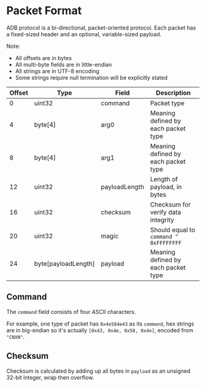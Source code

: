 # Packet Format

ADB protocol is a bi-directional, packet-oriented protocol. Each packet has a fixed-sized header and an optional, variable-sized payload.

Note:

* All offsets are in bytes
* All multi-byte fields are in little-endian
* All strings are in UTF-8 encoding
* Some strings require null termination will be explicitly stated

| Offset | Type                | Field         | Description                            |
| ------ | ------------------- | ------------- | -------------------------------------- |
| 0      | uint32              | command       | Packet type                            |
| 4      | byte[4]             | arg0          | Meaning defined by each packet type    |
| 8      | byte[4]             | arg1          | Meaning defined by each packet type    |
| 12     | uint32              | payloadLength | Length of payload, in bytes            |
| 16     | uint32              | checksum      | Checksum for verify data integrity     |
| 20     | uint32              | magic         | Should equal to `command ^ 0xFFFFFFFF` |
| 24     | byte[payloadLength] | payload       | Meaning defined by each packet type    |

## Command

The `command` field consists of four ASCII characters.

For example, one type of packet has `0x4e584e43` as its `command`, hex strings are in big-endian so it's actually `[0x43, 0x4e, 0x58, 0x4e]`, encoded from `"CNXN"`.

## Checksum

Checksum is calculated by adding up all bytes in `payload` as an unsigned 32-bit integer, wrap then overflow.
